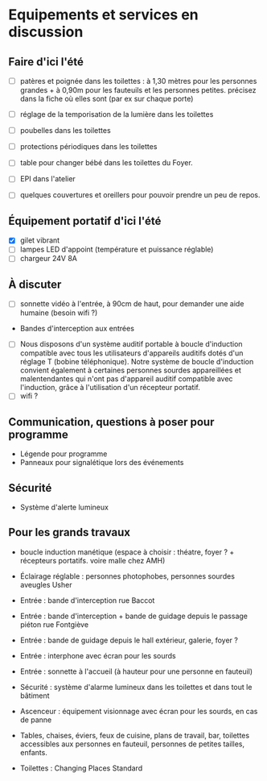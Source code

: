 # Equipements et services en discussion

## Faire d'ici l'été
- [ ] patères et poignée dans les toilettes : à 1,30 mètres pour les personnes grandes + à 0,90m pour les fauteuils et les personnes petites. précisez dans la fiche où elles sont (par ex sur chaque porte)
- [ ] réglage de la temporisation de la lumière dans les toilettes
- [ ] poubelles dans les toilettes
- [ ] protections périodiques dans les toilettes
- [ ] table pour changer bébé dans les toilettes du Foyer.

- [ ] EPI dans l'atelier

- [ ] quelques couvertures et oreillers pour pouvoir prendre un peu de repos.

## Équipement portatif d'ici l'été
- [x] gilet vibrant
- [ ] lampes LED d'appoint (température et puissance réglable)
- [ ] chargeur 24V 8A

## À discuter
- [ ] sonnette vidéo à l'entrée, à 90cm de haut, pour demander une aide humaine (besoin wifi ?)
- Bandes d'interception aux entrées
- [ ] Nous disposons d'un système auditif portable à boucle d'induction compatible avec tous les utilisateurs d'appareils auditifs dotés d'un réglage T (bobine téléphonique). Notre système de boucle d'induction convient également à certaines personnes sourdes appareillées et malentendantes qui n'ont pas d'appareil auditif compatible avec l'induction, grâce à l'utilisation d'un récepteur portatif.
- [ ] wifi ?

## Communication, questions à poser pour programme
- Légende pour programme
- Panneaux pour signalétique lors des événements

## Sécurité
- Système d'alerte lumineux 

## Pour les grands travaux
- boucle induction manétique (espace à choisir : théatre, foyer ? + récepteurs portatifs. voire malle chez AMH)

- Éclairage réglable : personnes photophobes, personnes sourdes aveugles Usher

- Entrée : bande d'interception rue Baccot
- Entrée : bande d'interception + bande de guidage depuis le passage piéton rue Fontgiève
- Entrée : bande de guidage depuis le hall extérieur, galerie, foyer ?

- Entrée : interphone avec écran pour les sourds
- Entrée : sonnette à l'accueil (à hauteur pour une personne en fauteuil)

- Sécurité : système d'alarme lumineux dans les toilettes et dans tout le bâtiment

- Ascenceur : équipement visionnage avec écran pour les sourds, en cas de panne

- Tables, chaises, éviers, feux de cuisine, plans de travail, bar, toilettes accessibles aux personnes en fauteuil, personnes de petites tailles, enfants.

- Toilettes : Changing Places Standard